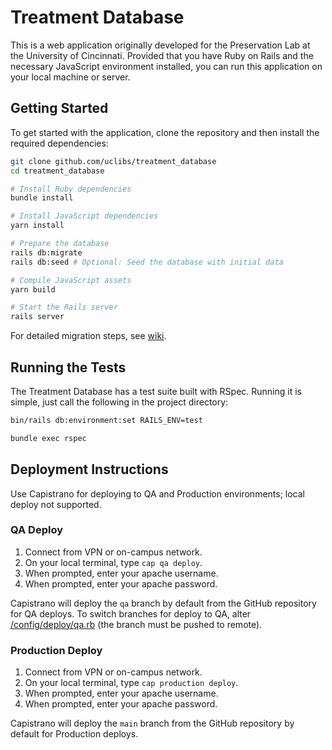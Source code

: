 # Treatment Database

This is a web application originally developed for the Preservation Lab at the University of Cincinnati. Provided that you have Ruby on Rails and the necessary JavaScript environment installed, you can run this application on your local machine or server.

## Getting Started

To get started with the application, clone the repository and then install the required dependencies:

```bash
git clone github.com/uclibs/treatment_database
cd treatment_database

# Install Ruby dependencies
bundle install

# Install JavaScript dependencies
yarn install

# Prepare the database
rails db:migrate
rails db:seed # Optional: Seed the database with initial data

# Compile JavaScript assets
yarn build

# Start the Rails server
rails server
```
For detailed migration steps, see [wiki](https://github.com/uclibs/treatment_database/wiki/Migration).

## Running the Tests

The Treatment Database has a test suite built with RSpec. Running it is simple, just call the following in the project directory:

```bash
bin/rails db:environment:set RAILS_ENV=test

bundle exec rspec
```
## Deployment Instructions

Use Capistrano for deploying to QA and Production environments; local deploy not supported.

### QA Deploy

1. Connect from VPN or on-campus network.
2. On your local terminal, type `cap qa deploy`.
3. When prompted, enter your apache username.
4. When prompted, enter your apache password.

Capistrano will deploy the `qa` branch by default from the GitHub repository for QA deploys. To switch branches for deploy to QA, alter [/config/deploy/qa.rb](https://github.com/uclibs/treatment_database/blob/qa/config/deploy/qa.rb#L5) (the branch must be pushed to remote).

### Production Deploy

1. Connect from VPN or on-campus network.
2. On your local terminal, type `cap production deploy`.
3. When prompted, enter your apache username.
4. When prompted, enter your apache password.

Capistrano will deploy the `main` branch from the GitHub repository by default for Production deploys.
